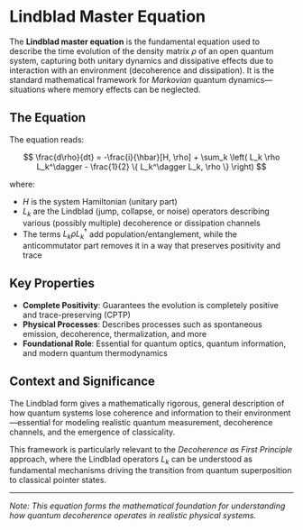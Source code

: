 # Lindblad Master Equation

The **Lindblad master equation** is the fundamental equation used to describe the time evolution of the density matrix $\rho$ of an open quantum system, capturing both unitary dynamics and dissipative effects due to interaction with an environment (decoherence and dissipation). It is the standard mathematical framework for *Markovian* quantum dynamics—situations where memory effects can be neglected.

## The Equation

The equation reads:

$$
\frac{d\rho}{dt} = -\frac{i}{\hbar}[H, \rho] + \sum_k \left( L_k \rho L_k^\dagger - \frac{1}{2} \{ L_k^\dagger L_k, \rho \} \right)
$$

where:

- $H$ is the system Hamiltonian (unitary part)
- $L_k$ are the Lindblad (jump, collapse, or noise) operators describing various (possibly multiple) decoherence or dissipation channels
- The terms $L_k \rho L_k^\dagger$ add population/entanglement, while the anticommutator part removes it in a way that preserves positivity and trace

## Key Properties

- **Complete Positivity**: Guarantees the evolution is completely positive and trace-preserving (CPTP)
- **Physical Processes**: Describes processes such as spontaneous emission, decoherence, thermalization, and more
- **Foundational Role**: Essential for quantum optics, quantum information, and modern quantum thermodynamics

## Context and Significance

The Lindblad form gives a mathematically rigorous, general description of how quantum systems lose coherence and information to their environment—essential for modeling realistic quantum measurement, decoherence channels, and the emergence of classicality.

This framework is particularly relevant to the *Decoherence as First Principle* approach, where the Lindblad operators $L_k$ can be understood as fundamental mechanisms driving the transition from quantum superposition to classical pointer states.

---

*Note: This equation forms the mathematical foundation for understanding how quantum decoherence operates in realistic physical systems.*
